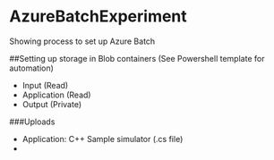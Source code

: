 # AzureBatchExperiment
Showing process to set up Azure Batch 

##Setting up storage in Blob containers (See Powershell template for automation)
- Input (Read)
- Application (Read)
- Output (Private)

###Uploads
- Application: C++ Sample simulator (.cs file)
- 

